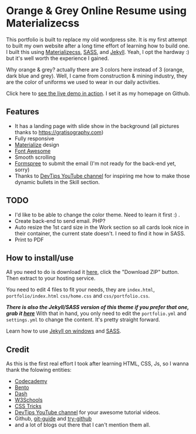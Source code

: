 # Orange & Grey Online Resume using Materializecss

This portfolio is built to replace my old wordpress site. It is my first attempt to built my own website after a long time effort of learning how to build one. I built this using [Materializecss](http://materializecss.com), [SASS](http://sass-lang.com), and [Jekyll](http://jekyllrb.com). Yeah, I opt the hardway :) but it's well worth the experience I gained.

Why orange & grey? actually there are 3 colors here instead of 3 (orange, dark blue and grey). Well, I came from construction & mining industry, they are the color of uniforms we used to wear in our daily activities.

Click here to [see the live demo in action](https://thegreyside.github.io). I set it as my homepage on Github.

## Features

* It has a landing page with slide show in the background (all pictures thanks to https://gratisography.com)
* Fully responsive
* [Materialize](http://materializecss.com) design
* [Font Awesome](https://github.com/FortAwesome/Font-Awesome)
* Smooth scrolling
* [Formspree](http://formspree.io) to submit the email (I'm not ready for the back-end yet, sorry)
* Thanks to [DevTips YouTube channel](http://youtube.com/devtipsfordesigners) for inspiring me how to make those dynamic bullets in the Skill section.


## TODO
* I'd like to be able to change the color theme. Need to learn it first :) .
* Create back-end to send email. PHP?
* Auto resize the 1st card size in the Work section so all cards look nice in their container, the current state doesn't. I need to find it how in SASS.
* Print to PDF

## How to install/use

All you need to do is download it [here](https://github.com/thegreyside/thegreyside.github.io), click the "Download ZIP" button. Then extract to your hosting service.

You need to edit 4 files to fit your needs, they are `index.html`, `portfolio/index.html` `css/home.css` and `css/portfolio.css`. 

***There is also the Jekyll/SASS version of this theme if you prefer that one, grab it [here](https://github.com/thegreyside/materializecss_online_resume_jekyll)*** With that in hand, you only need to edit the `portfolio.yml` and `settings.yml` to change the content. It's pretty straight forward.

Learn how to use [Jekyll on windows](http://jekyll-windows.juthilo.com/) and [SASS](http://sass-lang.com/guide).

## Credit

As this is the first real effort I took after learning HTML, CSS, Js, so I wanna thank the folowing entities:
- [Codecademy](http://codecademy.org)
- [Bento](http://www.bento.io)
- [Dash](http://dash.generalassemb.ly)
- [W3Schools](http://w3schools.com)
- [CSS Tricks](https://css-tricks.com)
- [DevTips YouTube channel](http://youtube.com/devtipsfordesigners) for your awesome tutorial videos.
- Github, [git-guide](http://rogerdudler.github.io/git-guide/) and [try-github](https://try.github.io)
- and a lot of blogs out there that I can't mention them all.



